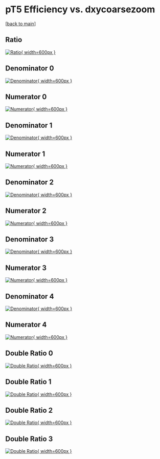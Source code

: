 # pT5 Efficiency vs. dxycoarsezoom

[[back to main](./)]



## Ratio

[![Ratio](../mtv/var/pT5_vtr_13_0_eff_dxycoarsezoom.png){ width=600px }](../mtv/var/pT5_vtr_13_0_eff_dxycoarsezoom.pdf)

## Denominator 0

[![Denominator](../mtv/den/pT5_vtr_13_0_eff_dxycoarsezoom_den0.png){ width=600px }](../mtv/den/pT5_vtr_13_0_eff_dxycoarsezoom_den0.pdf)

## Numerator 0

[![Numerator](../mtv/num/pT5_vtr_13_0_eff_dxycoarsezoom_num0.png){ width=600px }](../mtv/num/pT5_vtr_13_0_eff_dxycoarsezoom_num0.pdf)

## Denominator 1

[![Denominator](../mtv/den/pT5_vtr_13_0_eff_dxycoarsezoom_den1.png){ width=600px }](../mtv/den/pT5_vtr_13_0_eff_dxycoarsezoom_den1.pdf)

## Numerator 1

[![Numerator](../mtv/num/pT5_vtr_13_0_eff_dxycoarsezoom_num1.png){ width=600px }](../mtv/num/pT5_vtr_13_0_eff_dxycoarsezoom_num1.pdf)

## Denominator 2

[![Denominator](../mtv/den/pT5_vtr_13_0_eff_dxycoarsezoom_den2.png){ width=600px }](../mtv/den/pT5_vtr_13_0_eff_dxycoarsezoom_den2.pdf)

## Numerator 2

[![Numerator](../mtv/num/pT5_vtr_13_0_eff_dxycoarsezoom_num2.png){ width=600px }](../mtv/num/pT5_vtr_13_0_eff_dxycoarsezoom_num2.pdf)

## Denominator 3

[![Denominator](../mtv/den/pT5_vtr_13_0_eff_dxycoarsezoom_den3.png){ width=600px }](../mtv/den/pT5_vtr_13_0_eff_dxycoarsezoom_den3.pdf)

## Numerator 3

[![Numerator](../mtv/num/pT5_vtr_13_0_eff_dxycoarsezoom_num3.png){ width=600px }](../mtv/num/pT5_vtr_13_0_eff_dxycoarsezoom_num3.pdf)

## Denominator 4

[![Denominator](../mtv/den/pT5_vtr_13_0_eff_dxycoarsezoom_den4.png){ width=600px }](../mtv/den/pT5_vtr_13_0_eff_dxycoarsezoom_den4.pdf)

## Numerator 4

[![Numerator](../mtv/num/pT5_vtr_13_0_eff_dxycoarsezoom_num4.png){ width=600px }](../mtv/num/pT5_vtr_13_0_eff_dxycoarsezoom_num4.pdf)

## Double Ratio 0

[![Double Ratio](../mtv/ratio/pT5_vtr_13_0_eff_dxycoarsezoom_ratio0.png){ width=600px }](../mtv/ratio/pT5_vtr_13_0_eff_dxycoarsezoom_ratio0.pdf)

## Double Ratio 1

[![Double Ratio](../mtv/ratio/pT5_vtr_13_0_eff_dxycoarsezoom_ratio1.png){ width=600px }](../mtv/ratio/pT5_vtr_13_0_eff_dxycoarsezoom_ratio1.pdf)

## Double Ratio 2

[![Double Ratio](../mtv/ratio/pT5_vtr_13_0_eff_dxycoarsezoom_ratio2.png){ width=600px }](../mtv/ratio/pT5_vtr_13_0_eff_dxycoarsezoom_ratio2.pdf)

## Double Ratio 3

[![Double Ratio](../mtv/ratio/pT5_vtr_13_0_eff_dxycoarsezoom_ratio3.png){ width=600px }](../mtv/ratio/pT5_vtr_13_0_eff_dxycoarsezoom_ratio3.pdf)

